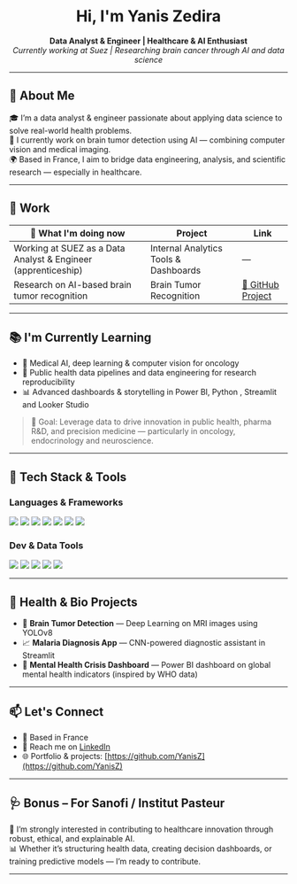 <h1 align="center">Hi, I'm Yanis Zedira</h1>

<p align="center">
  <strong>Data Analyst & Engineer | Healthcare & AI Enthusiast</strong><br>
  <em>Currently working at Suez | Researching brain cancer through AI and data science</em>
</p>

---

## 🧬 About Me

🎓 I’m a data analyst & engineer passionate about applying data science to solve real-world health problems.  
🧠 I currently work on brain tumor detection using AI — combining computer vision and medical imaging.  
🌍 Based in France, I aim to bridge data engineering, analysis, and scientific research — especially in healthcare.

---

## 🚧 Work

| 🔭 What I'm doing now | Project | Link |
|-----------------------|---------|------|
| Working at SUEZ as a Data Analyst & Engineer (apprenticeship) | Internal Analytics Tools & Dashboards | — |
| Research on AI-based brain tumor recognition | Brain Tumor Recognition | [🔗 GitHub Project](https://github.com/YanisZedira/Brain_Tumor_Recognition) |

---

## 📚 I'm Currently Learning

- 🧠 Medical AI, deep learning & computer vision for oncology  
- 🧪 Public health data pipelines and data engineering for research reproducibility  
- 📊 Advanced dashboards & storytelling in Power BI, Python , Streamlit and Looker Studio

> 🎯 Goal: Leverage data to drive innovation in public health, pharma R&D, and precision medicine — particularly in oncology, endocrinology and neuroscience.

---

## 🧰 Tech Stack & Tools

### Languages & Frameworks

<p align="left">
  <img src="https://img.shields.io/badge/Python-3776AB?style=flat&logo=python&logoColor=white"/>
  <img src="https://img.shields.io/badge/R-276DC3?style=flat&logo=r&logoColor=white"/>
  <img src="https://img.shields.io/badge/SQL-4479A1?style=flat&logo=postgresql&logoColor=white"/>
  <img src="https://img.shields.io/badge/Power BI-F2C811?style=flat&logo=powerbi&logoColor=black"/>
  <img src="https://img.shields.io/badge/Streamlit-FF4B4B?style=flat&logo=streamlit&logoColor=white"/>
  <img src="https://img.shields.io/badge/TensorFlow-FF6F00?style=flat&logo=tensorflow&logoColor=white"/>
  <img src="https://img.shields.io/badge/PyTorch-EE4C2C?style=flat&logo=pytorch&logoColor=white"/>
</p>

### Dev & Data Tools

<p align="left">
  <img src="https://img.shields.io/badge/Git-F05032?style=flat&logo=git&logoColor=white"/>
  <img src="https://img.shields.io/badge/Linux-FCC624?style=flat&logo=linux&logoColor=black"/>
  <img src="https://img.shields.io/badge/Docker-2496ED?style=flat&logo=docker&logoColor=white"/>
  <img src="https://img.shields.io/badge/Jupyter-F37626?style=flat&logo=jupyter&logoColor=white"/>
  <img src="https://img.shields.io/badge/VS Code-007ACC?style=flat&logo=visualstudiocode&logoColor=white"/>
</p>

---

## 🧠 Health & Bio Projects

- 🔬 **Brain Tumor Detection** — Deep Learning on MRI images using YOLOv8  
- 📈 **Malaria Diagnosis App** — CNN-powered diagnostic assistant in Streamlit  
- 💊 **Mental Health Crisis Dashboard** — Power BI dashboard on global mental health indicators (inspired by WHO data)  

---

## 📫 Let's Connect

- 📍 Based in France  
- 📧 Reach me on [LinkedIn](https://www.linkedin.com/in/yaniszedira/) 
- 🌐 Portfolio & projects: [https://github.com/YanisZ](https://github.com/YanisZ)

---

## 🩺 Bonus – For Sanofi / Institut Pasteur

💼 I’m strongly interested in contributing to healthcare innovation through robust, ethical, and explainable AI.  
📊 Whether it’s structuring health data, creating decision dashboards, or training predictive models — I’m ready to contribute.

---
